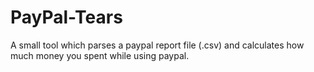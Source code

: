 # PayPal-Tears
A small tool which parses a paypal report file (.csv) and calculates how much money you spent while using paypal.

